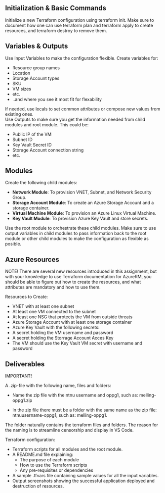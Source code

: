 ## Initialization & Basic Commands

Initialize a new Terraform configuration using terraform init.
Make sure to document how one can use terraform plan and terraform apply to create resources, and terraform destroy to remove them.

## Variables & Outputs

Use Input Variables to make the configuration flexible. Create variables for:  
- Resource group names
- Location
- Storage Account types
- SKU
- VM sizes
- etc.
- ..and where you see it most fit for flexability

If needed, use locals to set common attributes or compose new values from existing ones.  
Use Outputs to make sure you get the information needed from child modules and root module. This could be:  
- Public IP of the VM
- Subnet ID
- Key Vault Secret ID
- Storage Account connection string
- etc.

## Modules

Create the following child modules:  
- **Network Module**: To provision VNET, Subnet, and Network Security Group.
- **Storage Account Module**: To create an Azure Storage Account and a storage container.
- **Virtual Machine Module**: To provision an Azure Linux Virtual Machine.
- **Key Vault Module**: To provision Azure Key Vault and store secrets.
  
Use the root module to orchestrate these child modules.
Make sure to use output variables in child modules to pass information back to the root module or other child modules to make the configuration as flexible as posible.

## Azure Resources

NOTE! There are several new resources introduced in this assignment, but with your knowledge to use Terraform documentation for AzureRM, you should be able to figure out how to create the resources, and what attributes are mandatory and how to use them.

Resources to Create:
- VNET with at least one subnet
- At least one VM connected to the subnet
- At least one NSG that protects the VM from outside threats
- Azure Storage Account with at least one storage container
- Azure Key Vault with the following secrets:
- A secret holding the VM username and password
- A secret holding the Storrage Account Acces Key
- The VM should use the Key Vault VM secret with username and password 

## Deliverables

IMPORTANT!

A .zip-file with the following name, files and folders:
- Name the zip file with the ntnu username and oppg1, such as: melling-oppg1.zip 

- In the zip file there must be a folder with the same name as the zip file: ntnuusername-oppg1, such as: melling-oppg1. 

The folder naturally contains the terraform files and folders. The reason for the naming is to streamline censorship and display in VS Code.

Terraform configuration:  
- Terraform scripts for all modules and the root module.
- A README.md file explaining:
  - The purpose of each module
  - How to use the Terraform scripts
  - Any pre-requisites or dependencies
- A sample  .tfvars file containing sample values for all the input variables.
- Output screenshots showing the successful application deployed and destruction of resources.